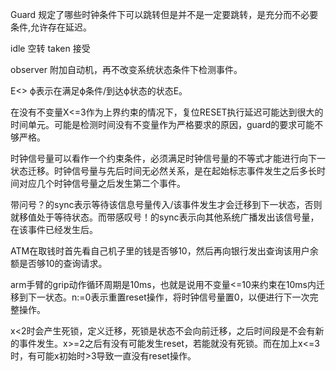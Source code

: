 Guard 规定了哪些时钟条件下可以跳转但是并不是一定要跳转，是充分而不必要条件,允许存在延迟。

idle 空转  taken 接受 

observer 附加自动机，再不改变系统状态条件下检测事件。

E<> ϕ表示在满足ϕ条件/到达ϕ状态的状态E。

在没有不变量X<=3作为上界约束的情况下，复位RESET执行延迟可能达到很大的时间单元。可能是检测时间没有不变量作为严格要求的原因，guard的要求可能不够严格。

时钟信号量可以看作一个约束条件，必须满足时钟信号量的不等式才能进行向下一状态迁移。时钟信号量与先后时间无必然关系，是在起始标志事件发生之后多长时间对应几个时钟信号量之后发生第二个事件。

带问号？的sync表示等待该信息号量传入/该事件发生才会迁移到下一状态，否则就移值处于等待状态。而带感叹号！的sync表示向其他系统广播发出该信号量，在该事件已经发生后。

ATM在取钱时首先看自己机子里的钱是否够10，然后再向银行发出查询该用户余额是否够10的查询请求。

arm手臂的grip动作循环周期是10ms，也就是说用不变量<=10来约束在10ms内迁移到下一状态。n:=0表示重置reset操作，将时钟信号量置0，以便进行下一次完整操作。

x<2时会产生死锁，定义迁移，死锁是状态不会向前迁移，之后时间段是不会有新的事件发生。x>=2之后有没有可能发生reset，若能就没有死锁。而在加上x<=3时，有可能x初始时>3导致一直没有reset操作。

